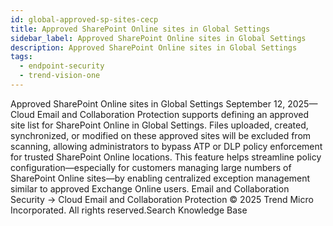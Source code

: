 ```yaml
---
id: global-approved-sp-sites-cecp
title: Approved SharePoint Online sites in Global Settings
sidebar_label: Approved SharePoint Online sites in Global Settings
description: Approved SharePoint Online sites in Global Settings
tags:
  - endpoint-security
  - trend-vision-one
---
```


 Approved SharePoint Online sites in Global Settings September 12, 2025—Cloud Email and Collaboration Protection supports defining an approved site list for SharePoint Online in Global Settings. Files uploaded, created, synchronized, or modified on these approved sites will be excluded from scanning, allowing administrators to bypass ATP or DLP policy enforcement for trusted SharePoint Online locations. This feature helps streamline policy configuration—especially for customers managing large numbers of SharePoint Online sites—by enabling centralized exception management similar to approved Exchange Online users. Email and Collaboration Security → Cloud Email and Collaboration Protection © 2025 Trend Micro Incorporated. All rights reserved.Search Knowledge Base